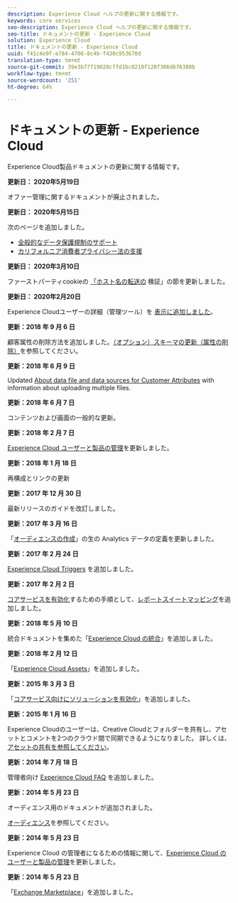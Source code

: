 ```yaml
---
description: Experience Cloud ヘルプの更新に関する情報です。
keywords: core services
seo-description: Experience Cloud ヘルプの更新に関する情報です。
seo-title: ドキュメントの更新 - Experience Cloud
solution: Experience Cloud
title: ドキュメントの更新 - Experience Cloud
uuid: f41c4e9f-e784-4706-8c4b-f430c953670d
translation-type: tm+mt
source-git-commit: 39e3b77f19020cffd1bc0218f120f306d676380b
workflow-type: tm+mt
source-wordcount: '251'
ht-degree: 64%

---
```



# ドキュメントの更新 - Experience Cloud

Experience Cloud製品ドキュメントの更新に関する情報です。

**更新日： 2020年5月19日**

オファー管理に関するドキュメントが廃止されました。

**更新日： 2020年5月15日**

次のページを追加しました。

* [全般的なデータ保護規制のサポート](attributes/gdpr.md)
* [カリフォルニア消費者プライバシー法の支援](attributes/ccpa.md)

**更新日： 2020年3月10日**

ファーストパーティcookieの [「ホスト名の転送の](cookies/cookies-first-party.md#validate) 検証」の節を更新しました。

**更新日： 2020年2月20日**

Experience Cloudユーザーの詳細（管理ツール）を [表示に追加しました](admin-getting-started/admin-tool-experience-cloud.md)。

**更新：2018 年 9 月 6 日**

顧客属性の削除方法を追加しました。[（オプション）スキーマの更新（属性の削除）](attributes/t-crs-usecase.md#task_6568898BB7C44A42ABFB86532B89063C)を参照してください。

**更新：2018 年 6 月 9 日**

Updated [About data file and data sources for Customer Attributes](attributes/crs-data-file.md#concept_DE908F362DF24172BFEF48E1797DAF19) with information about uploading multiple files.

**更新：2018 年 6 月 7 日**

コンテンツおよび画面の一般的な更新。

**更新：2018 年 2 月 7 日**

[Experience Cloud ユーザーと製品の管理](admin-getting-started/admin-getting-started.md#topic_3FCB4099640647E3B2411ADBFCE81909)を更新しました。

**更新：2018 年 1 月 18 日**

再構成とリンクの更新

**更新：2017 年 12 月 30 日**

最新リリースのガイドを改訂しました。

**更新：2017 年 3 月 16 日**

「[オーディエンスの作成](audience-library/t-audience-create.md#task_37F407F58BF9459493BB8E968CDFE737)」の生の Analytics データの定義を更新しました。

**更新：2017 年 2 月 24 日**

[Experience Cloud Triggers](activation/triggers.md#concept_887B30241B3E4DB0A2553B2996E2D4FB) を追加しました。

**更新：2017 年 2 月 2 日**

[コアサービスを有効化](core-services/core-services.md#concept_07ED1D5C64234E77976E6D572E78FB9C)するための手順として、[レポートスイートマッピング](core-services/core-services.md#concept_apg_zq2_rw)を追加しました。

**更新：2018 年 5 月 10 日**

統合ドキュメントを集めた「[Experience Cloud の統合](marketing-cloud-integrations.md#concept_9E6D3E37D1E3452E8CCCFA92AF034F90)」を追加しました。

**更新：2018 年 2 月 12 日**

「[Experience Cloud Assets](experience-cloud-assets/experience-cloud-assets.md#concept_DDA5224C907D4A4F817D795DA0ED64D0)」を追加しました。

**更新：2015 年 3 月 3 日**

「[コアサービス向けにソリューションを有効化](core-services/core-services.md#concept_07ED1D5C64234E77976E6D572E78FB9C)」を追加しました。

**更新：2015 年 1 月 16 日**

Experience Cloudのユーザーは、Creative Cloudとフォルダーを共有し、アセットとコメントを2つのクラウド間で同期できるようになりました。 詳しくは、 [アセットの共有を参照してください](experience-cloud-assets/creative-cloud.md#concept_3E5A34C3459047D5965F900788A9BA68)。

**更新：2014 年 7 月 18 日**

管理者向け [Experience Cloud FAQ](admin-getting-started/faq.md#concept_13219B4E51784577B6FF78AAA203DE91) を追加しました。

**更新：2014 年 5 月 23 日**

オーディエンス用のドキュメントが追加されました。

[オーディエンス](audience-library/audience-library.md#topic_679810123CAA4E0CA4FA3417FB0100C7)を参照してください。

**更新：2014 年 5 月 23 日**

Experience Cloud の管理者になるための情報に関して、[Experience Cloud のユーザーと製品の管理](admin-getting-started/admin-getting-started.md#topic_3FCB4099640647E3B2411ADBFCE81909)を更新しました。

**更新：2014 年 5 月 23 日**

「[Exchange Marketplace](exchange.md#concept_E07F16F070544B82B56527A845C41D59)」を追加しました。
